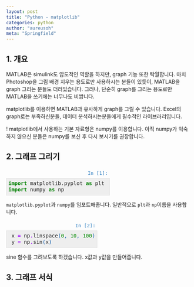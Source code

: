 ```yaml
---
layout: post
title: "Python - matplotlib"
categories: python
author: "aureusoh"
meta: "Springfield"
---
```


<style type="text/css">
     pre { line-height: 125%;}
     td.linenos .normal { color: inherit; background-color: transparent; padding-left: 5px; padding-right: 5px; }
     span.linenos { color: inherit; background-color: transparent; padding-left: 5px; padding-right: 5px; }
     td.linenos .special { color: #000000; background-color: #ffffc0; padding-left: 5px; padding-right: 5px; }
     span.linenos.special { color: #000000; background-color: #ffffc0; padding-left: 5px; padding-right: 5px; }
     .highlight .hll { background-color: var(--jp-cell-editor-active-background) }
     .highlight { background: var(--jp-cell-editor-background); color: var(--jp-mirror-editor-variable-color); }
     .highlight .c { color: var(--jp-mirror-editor-comment-color); font-style: italic } /* Comment */
     .highlight .err { color: var(--jp-mirror-editor-error-color) } /* Error */
     .highlight .k { color: var(--jp-mirror-editor-keyword-color); font-weight: bold } /* Keyword */
     .highlight .o { color: var(--jp-mirror-editor-operator-color); font-weight: bold } /* Operator */
     .highlight .p { color: var(--jp-mirror-editor-punctuation-color) } /* Punctuation */
     .highlight .ch { color: var(--jp-mirror-editor-comment-color); font-style: italic } /* Comment.Hashbang */
     .highlight .cm { color: var(--jp-mirror-editor-comment-color); font-style: italic } /* Comment.Multiline */
     .highlight .cp { color: var(--jp-mirror-editor-comment-color); font-style: italic } /* Comment.Preproc */
     .highlight .cpf { color: var(--jp-mirror-editor-comment-color); font-style: italic } /* Comment.PreprocFile */
     .highlight .c1 { color: var(--jp-mirror-editor-comment-color); font-style: italic } /* Comment.Single */
     .highlight .cs { color: var(--jp-mirror-editor-comment-color); font-style: italic } /* Comment.Special */
     .highlight .kc { color: var(--jp-mirror-editor-keyword-color); font-weight: bold } /* Keyword.Constant */
     .highlight .kd { color: var(--jp-mirror-editor-keyword-color); font-weight: bold } /* Keyword.Declaration */
     .highlight .kn { color: var(--jp-mirror-editor-keyword-color); font-weight: bold } /* Keyword.Namespace */
     .highlight .kp { color: var(--jp-mirror-editor-keyword-color); font-weight: bold } /* Keyword.Pseudo */
     .highlight .kr { color: var(--jp-mirror-editor-keyword-color); font-weight: bold } /* Keyword.Reserved */
     .highlight .kt { color: var(--jp-mirror-editor-keyword-color); font-weight: bold } /* Keyword.Type */
     .highlight .m { color: var(--jp-mirror-editor-number-color) } /* Literal.Number */
     .highlight .s { color: var(--jp-mirror-editor-string-color) } /* Literal.String */
     .highlight .ow { color: var(--jp-mirror-editor-operator-color); font-weight: bold } /* Operator.Word */
     .highlight .w { color: var(--jp-mirror-editor-variable-color) } /* Text.Whitespace */
     .highlight .mb { color: var(--jp-mirror-editor-number-color) } /* Literal.Number.Bin */
     .highlight .mf { color: var(--jp-mirror-editor-number-color) } /* Literal.Number.Float */
     .highlight .mh { color: var(--jp-mirror-editor-number-color) } /* Literal.Number.Hex */
     .highlight .mi { color: var(--jp-mirror-editor-number-color) } /* Literal.Number.Integer */
     .highlight .mo { color: var(--jp-mirror-editor-number-color) } /* Literal.Number.Oct */
     .highlight .sa { color: var(--jp-mirror-editor-string-color) } /* Literal.String.Affix */
     .highlight .sb { color: var(--jp-mirror-editor-string-color) } /* Literal.String.Backtick */
     .highlight .sc { color: var(--jp-mirror-editor-string-color) } /* Literal.String.Char */
     .highlight .dl { color: var(--jp-mirror-editor-string-color) } /* Literal.String.Delimiter */
     .highlight .sd { color: var(--jp-mirror-editor-string-color) } /* Literal.String.Doc */
     .highlight .s2 { color: var(--jp-mirror-editor-string-color) } /* Literal.String.Double */
     .highlight .se { color: var(--jp-mirror-editor-string-color) } /* Literal.String.Escape */
     .highlight .sh { color: var(--jp-mirror-editor-string-color) } /* Literal.String.Heredoc */
     .highlight .si { color: var(--jp-mirror-editor-string-color) } /* Literal.String.Interpol */
     .highlight .sx { color: var(--jp-mirror-editor-string-color) } /* Literal.String.Other */
     .highlight .sr { color: var(--jp-mirror-editor-string-color) } /* Literal.String.Regex */
     .highlight .s1 { color: var(--jp-mirror-editor-string-color) } /* Literal.String.Single */
     .highlight .ss { color: var(--jp-mirror-editor-string-color) } /* Literal.String.Symbol */
     .highlight .il { color: var(--jp-mirror-editor-number-color) } /* Literal.Number.Integer.Long */
</style>
<style type="text/css">
     :root {
          --jp-layout-color0: white;
          --jp-layout-color1: white;

          --jp-content-font-color0: rgba(0, 0, 0, 1);
          --jp-content-font-color1: rgba(0, 0, 0, 0.87);
          --jp-content-font-color2: rgba(0, 0, 0, 0.54);
          --jp-content-font-color3: rgba(0, 0, 0, 0.38);

          --jp-mirror-editor-keyword-color: #008000;
          --jp-mirror-editor-atom-color: #88f;
          --jp-mirror-editor-number-color: #080;
          --jp-mirror-editor-def-color: #00f;
          --jp-mirror-editor-variable-color: var(--md-grey-900);
          --jp-mirror-editor-variable-2-color: #05a;
          --jp-mirror-editor-variable-3-color: #085;
          --jp-mirror-editor-punctuation-color: #05a;
          --jp-mirror-editor-property-color: #05a;
          --jp-mirror-editor-operator-color: #aa22ff;
          --jp-mirror-editor-comment-color: #408080;
          --jp-mirror-editor-string-color: #ba2121;
          --jp-mirror-editor-string-2-color: #708;
          --jp-mirror-editor-meta-color: #aa22ff;
          --jp-mirror-editor-qualifier-color: #555;
          --jp-mirror-editor-builtin-color: #008000;
          --jp-mirror-editor-bracket-color: #997;
          --jp-mirror-editor-tag-color: #170;
          --jp-mirror-editor-attribute-color: #00c;
          --jp-mirror-editor-header-color: blue;
          --jp-mirror-editor-quote-color: #090;
          --jp-mirror-editor-link-color: #00c;
          --jp-mirror-editor-error-color: #f00;
          --jp-mirror-editor-hr-color: #999;

          /* Cell specific styles */

          --jp-cell-padding: 5px;

          --jp-cell-collapser-width: 8px;
          --jp-cell-collapser-min-height: 20px;
          --jp-cell-collapser-not-active-hover-opacity: 0.6;

          --jp-cell-editor-background: var(--md-grey-200);
          --jp-cell-editor-border-color: var(--md-grey-300);
          --jp-cell-editor-box-shadow: inset 0 0 2px var(--md-blue-300);
          --jp-cell-editor-active-background: var(--jp-layout-color0);
          --jp-cell-editor-active-border-color: var(--jp-brand-color1);

          --jp-cell-prompt-width: 64px;
          --jp-cell-prompt-font-family: var(--jp-code-font-family-default);
          --jp-cell-prompt-letter-spacing: 0px;
          --jp-cell-prompt-opacity: 1;
          --jp-cell-prompt-not-active-opacity: 0.5;
          --jp-cell-prompt-not-active-font-color: var(--md-grey-700);

          /* A custom blend of MD grey and blue 600
          * See https://meyerweb.com/eric/tools/color-blend/#546E7A:1E88E5:5:hex */
          --jp-cell-inprompt-font-color: #307fc1;
          /* A custom blend of MD grey and orange 600
          * https://meyerweb.com/eric/tools/color-blend/#546E7A:F4511E:5:hex */
          --jp-cell-outprompt-font-color: #bf5b3d;

          /*
          * Code Fonts
          *
          * Code font variables are used for typography of code and other monospaces content.
          */

          --jp-code-font-size: 13px;
          --jp-code-line-height: 1.3077; /* 17px for 13px base */
          --jp-code-padding: 5px; /* 5px for 13px base, codemirror highlighting needs integer px value */
          --jp-code-font-family-default: Menlo, Consolas, 'DejaVu Sans Mono', monospace;
          --jp-code-font-family: var(--jp-code-font-family-default);

          --md-grey-50: #fafafa;
          --md-grey-100: #f5f5f5;
          --md-grey-200: #eeeeee;
          --md-grey-300: #e0e0e0;
          --md-grey-400: #bdbdbd;
          --md-grey-500: #9e9e9e;
          --md-grey-600: #757575;
          --md-grey-700: #616161;
          --md-grey-800: #424242;
          --md-grey-900: #212121;
     }
</style>
<style type="text/css">

     pre {
          margin: 0px;
          padding: 0px;
     }

     .jp-Cell-inputWrapper, .jp-Cell-outputWrapper {
          display: flex;
          flex-direction: row;
          padding: 0px;
          margin: 0px;
          /* Added to reveal the box-shadow on the input and output collapsers. */
          overflow: visible;
     }

     @media (max-width: 767px) {
          .jp-Cell-inputWrapper {
               flex-direction: column;
          }
     }

     .jp-InputPrompt {
          flex: 0 0 64px;
          color: var(--jp-cell-inprompt-font-color);
          font-family: var(--jp-cell-prompt-font-family);
          padding: var(--jp-code-padding);
          letter-spacing: var(--jp-cell-prompt-letter-spacing);
          opacity: var(--jp-cell-prompt-opacity);
          line-height: var(--jp-code-line-height);
          font-size: var(--jp-code-font-size);
          border: var(--jp-border-width) solid transparent;
          opacity: var(--jp-cell-prompt-opacity);
          /* Right align prompt text, don't wrap to handle large prompt numbers */
          text-align: right;
          white-space: nowrap;
          overflow: hidden;
          text-overflow: ellipsis;
          /* Disable text selection */
          -webkit-user-select: none;
          -moz-user-select: none;
          -ms-user-select: none;
          user-select: none;
     }

     div.CodeMirror {
          flex-grow: 1;
          margin: 0px;
          padding: 5px;
          border: 1px solid var(--jp-cell-editor-border-color);
          background: var(--jp-cell-editor-background);
     }

</style>

## 1. 개요

MATLAB은 simulink도 압도적인 역할을 하지만, graph 기능 또한 탁월합니다. 마치 Photoshop을 그림 배경 지우는 용도로만 사용하시는 분들이 있듯이, MATLAB을 graph 그리는 분들도 더러있습니다. 그러나, 단순히 graph를 그리는 용도로만 MATLAB을 쓰기에는 너무나도 비쌉니다.

matplotlib를 이용하면 MATLAB과 유사하게 graph를 그릴 수 있습니다. Excel의 graph로는 부족하신분들, 데이터 분석하시는분들에게 필수적인 라이브러리입니다.

! matplotlib에서 사용하는 기본 자료형은 numpy를 이용합니다. 아직 numpy가 익숙하지 않으신 분들은 numpy를 보신 후 다시 보시기를 권장합니다.

## 2. 그래프 그리기

<div class="jp-Cell-inputWrapper">
<div class="jp-Collapser jp-InputCollapser jp-Cell-inputCollapser">
</div>
<div class="jp-InputArea jp-Cell-inputArea">
<div class="jp-InputPrompt jp-InputArea-prompt">In&nbsp;[1]:</div>
<div class="jp-CodeMirrorEditor jp-Editor jp-InputArea-editor" data-type="inline">
<div class="CodeMirror cm-s-jupyter">
<div class=" highlight hl-ipython3"><pre><span></span><span class="kn">import</span> <span class="nn">matplotlib.pyplot</span> <span class="k">as</span> <span class="nn">plt</span> 
<span class="kn">import</span> <span class="nn">numpy</span> <span class="k">as</span> <span class="nn">np</span>
</pre></div>
</div>
</div>
</div>
</div>

`matplotlib.pyplot`과 `numpy`를 임포트해줍니다. 일반적으로 `plt`과 `np`이름을 사용합니다.

<div class="jp-Cell-inputWrapper">
<div class="jp-Collapser jp-InputCollapser jp-Cell-inputCollapser">
</div>
<div class="jp-InputArea jp-Cell-inputArea">
<div class="jp-InputPrompt jp-InputArea-prompt">In&nbsp;[2]:</div>
<div class="jp-CodeMirrorEditor jp-Editor jp-InputArea-editor" data-type="inline">
<div class="CodeMirror cm-s-jupyter">
<div class=" highlight hl-ipython3"><pre><span></span> <span class="n">x</span> <span class="o">=</span> <span class="n">np</span><span class="o">.</span><span class="n">linspace</span><span class="p">(</span><span class="mi">0</span><span class="p">,</span> <span class="mi">10</span><span class="p">,</span> <span class="mi">100</span><span class="p">)</span>
 <span class="n">y</span> <span class="o">=</span> <span class="n">np</span><span class="o">.</span><span class="n">sin</span><span class="p">(</span><span class="n">x</span><span class="p">)</span>
</pre></div>
</div>
</div>
</div>
</div>

sine 함수를 그려보도록 하겠습니다. x값과 y값을 만들어줍니다.


## 3. 그래프 서식